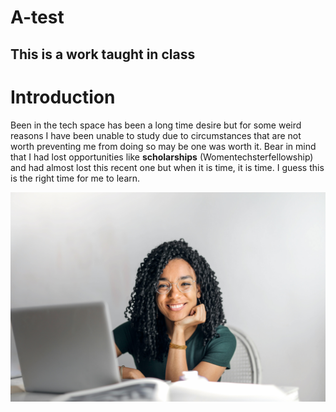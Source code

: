 # A-test
## This is a work taught in class
# Introduction

Been in the tech space has been a long time desire but for some weird reasons I have been unable to study due to circumstances that are not worth preventing me from doing so may be one was worth it. Bear in mind that I had lost opportunities like **scholarships** (Womentechsterfellowship) and had almost lost this recent one but when it is time, it is time.  I guess this is the right time for me to learn.

![](https://github.com/Onyinyechi145/A-test/blob/main/A%20HAPPY%20PIC%20OF%20A%20LADY.jpg)
